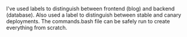 I've used labels to distinguish between frontend (blog) and backend (database). Also used a label to distinguish between stable and canary deployments.
The commands.bash file can be safely run to create everything from scratch.